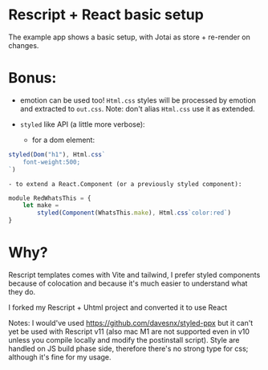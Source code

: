 Rescript + React basic setup
===
The example app shows a basic setup, with Jotai as store + re-render on changes.

Bonus:
===
- emotion can be used too! `Html.css` styles will be processed by emotion and extracted to `out.css`. Note: don't alias `Html.css` use it as extended.


- `styled` like API (a little more verbose):
    - for a dom element:
```javascript
styled(Dom("h1"), Html.css`
    font-weight:500;
`)
```
    - to extend a React.Component (or a previously styled component):
```javascript
module RedWhatsThis = {
    let make = 
        styled(Component(WhatsThis.make), Html.css`color:red`)
}
```


Why?
===

Rescript templates comes with Vite and tailwind, I prefer styled components because of colocation and because it's much easier to understand what they do.

I forked my Rescript + Uhtml project and converted it to use React

Notes:
I would've used https://github.com/davesnx/styled-ppx but it can't yet be used with Rescript v11 (also mac M1 are not supported even in v10 unless you compile locally and modify the postinstall script).
Style are handled on JS build phase side, therefore there's no strong type for css; although it's fine for my usage.
